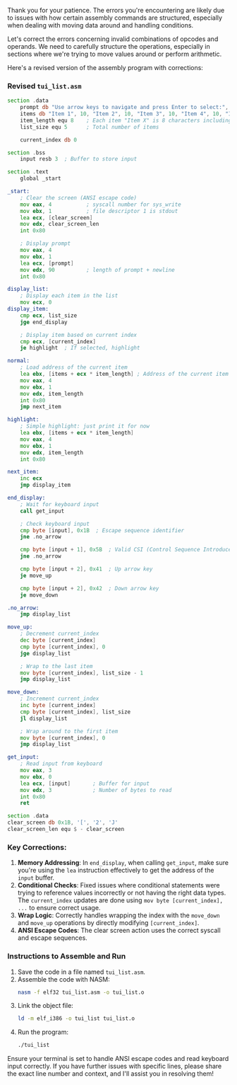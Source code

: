 Thank you for your patience. The errors you're encountering are likely due to issues with how certain assembly commands are structured, especially when dealing with moving data around and handling conditions.

Let's correct the errors concerning invalid combinations of opcodes and operands. We need to carefully structure the operations, especially in sections where we're trying to move values around or perform arithmetic.

Here's a revised version of the assembly program with corrections:

### Revised `tui_list.asm`

```asm
section .data
    prompt db "Use arrow keys to navigate and press Enter to select:", 10, 0
    items db "Item 1", 10, "Item 2", 10, "Item 3", 10, "Item 4", 10, "Item 5", 10, 0
    item_length equ 8    ; Each item "Item X" is 8 characters including newline
    list_size equ 5      ; Total number of items

    current_index db 0

section .bss
    input resb 3  ; Buffer to store input

section .text
    global _start

_start:
    ; Clear the screen (ANSI escape code)
    mov eax, 4           ; syscall number for sys_write
    mov ebx, 1           ; file descriptor 1 is stdout
    lea ecx, [clear_screen]
    mov edx, clear_screen_len
    int 0x80

    ; Display prompt
    mov eax, 4
    mov ebx, 1
    lea ecx, [prompt]
    mov edx, 90          ; length of prompt + newline
    int 0x80

display_list:
    ; Display each item in the list
    mov ecx, 0
display_item:
    cmp ecx, list_size
    jge end_display

    ; Display item based on current index
    cmp ecx, [current_index]
    je highlight  ; If selected, highlight

normal:
    ; Load address of the current item
    lea ebx, [items + ecx * item_length] ; Address of the current item
    mov eax, 4
    mov ebx, 1
    mov edx, item_length
    int 0x80
    jmp next_item

highlight:
    ; Simple highlight: just print it for now
    lea ebx, [items + ecx * item_length]
    mov eax, 4
    mov ebx, 1
    mov edx, item_length
    int 0x80

next_item:
    inc ecx
    jmp display_item

end_display:
    ; Wait for keyboard input
    call get_input

    ; Check keyboard input
    cmp byte [input], 0x1B  ; Escape sequence identifier
    jne .no_arrow

    cmp byte [input + 1], 0x5B  ; Valid CSI (Control Sequence Introducer)
    jne .no_arrow

    cmp byte [input + 2], 0x41  ; Up arrow key
    je move_up

    cmp byte [input + 2], 0x42  ; Down arrow key
    je move_down

.no_arrow:
    jmp display_list

move_up:
    ; Decrement current_index
    dec byte [current_index]
    cmp byte [current_index], 0
    jge display_list

    ; Wrap to the last item
    mov byte [current_index], list_size - 1
    jmp display_list

move_down:
    ; Increment current_index
    inc byte [current_index]
    cmp byte [current_index], list_size
    jl display_list

    ; Wrap around to the first item
    mov byte [current_index], 0
    jmp display_list

get_input:
    ; Read input from keyboard
    mov eax, 3
    mov ebx, 0
    lea ecx, [input]       ; Buffer for input
    mov edx, 3             ; Number of bytes to read
    int 0x80
    ret

section .data
clear_screen db 0x1B, '[', '2', 'J'
clear_screen_len equ $ - clear_screen
```

### Key Corrections:
1. **Memory Addressing**: In `end_display`, when calling `get_input`, make sure you're using the `lea` instruction effectively to get the address of the `input` buffer.
2. **Conditional Checks**: Fixed issues where conditional statements were trying to reference values incorrectly or not having the right data types. The `current_index` updates are done using `mov byte [current_index], ...` to ensure correct usage.
3. **Wrap Logic**: Correctly handles wrapping the index with the `move_down` and `move_up` operations by directly modifying `[current_index]`.
4. **ANSI Escape Codes**: The clear screen action uses the correct syscall and escape sequences.

### Instructions to Assemble and Run
1. Save the code in a file named `tui_list.asm`.
2. Assemble the code with NASM:
   ```bash
   nasm -f elf32 tui_list.asm -o tui_list.o
   ```
3. Link the object file:
   ```bash
   ld -m elf_i386 -o tui_list tui_list.o
   ```
4. Run the program:
   ```bash
   ./tui_list
   ```

Ensure your terminal is set to handle ANSI escape codes and read keyboard input correctly. If you have further issues with specific lines, please share the exact line number and context, and I'll assist you in resolving them!
